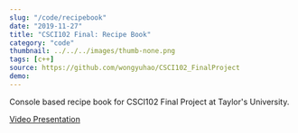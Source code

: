 ```yaml
---
slug: "/code/recipebook"
date: "2019-11-27"
title: "CSCI102 Final: Recipe Book"
category: "code"
thumbnail: ../../../images/thumb-none.png
tags: [c++]
source: https://github.com/wongyuhao/CSCI102_FinalProject
demo:
---
```


Console based recipe book for CSCI102 Final Project at Taylor's University.

[Video Presentation](https://youtu.be/BR4RLIRbJFM)